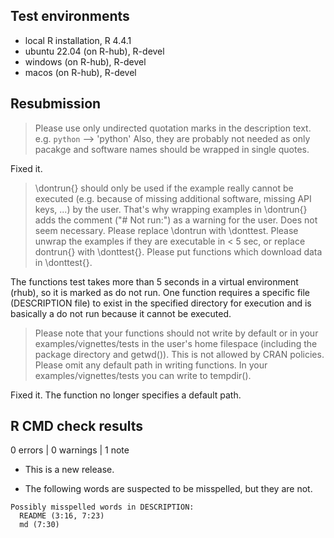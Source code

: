 ## Test environments
* local R installation, R 4.4.1
* ubuntu 22.04 (on R-hub), R-devel
* windows (on R-hub), R-devel
* macos (on R-hub), R-devel

## Resubmission
> Please use only undirected quotation marks in the description text.
> e.g. `python` --> 'python'
> Also, they are probably not needed as only pacakge and software names
> should be wrapped in single quotes.

Fixed it.

> \dontrun{} should only be used if the example really cannot be executed
> (e.g. because of missing additional software, missing API keys, ...) by
> the user. That's why wrapping examples in \dontrun{} adds the comment
> ("# Not run:") as a warning for the user. Does not seem necessary.
> Please replace \dontrun with \donttest.
> Please unwrap the examples if they are executable in < 5 sec, or replace
> dontrun{} with \donttest{}.
> Please put functions which download data in \donttest{}.

The functions test takes more than 5 seconds in a virtual environment (rhub), so it is marked as do not run.
One function requires a specific file (DESCRIPTION file) to exist in the specified directory for execution and is basically a do not run because it cannot be executed.

> Please note that your functions should not write by default or in your
> examples/vignettes/tests in the user's home filespace (including the
> package directory and getwd()). This is not allowed by CRAN policies.
> Please omit any default path in writing functions. In your
> examples/vignettes/tests you can write to tempdir().

Fixed it. The function no longer specifies a default path.

## R CMD check results

0 errors | 0 warnings | 1 note

* This is a new release.

* The following words are suspected to be misspelled, but they are not.

```
Possibly misspelled words in DESCRIPTION:
  README (3:16, 7:23)
  md (7:30)
```
